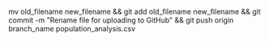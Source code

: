 mv old_filename new_filename && git add old_filename new_filename && git commit -m "Rename file for uploading to GitHub" && git push origin branch_name
population_analysis.csv
